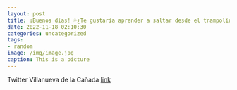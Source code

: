 ```yaml
---
layout: post
title: ¡Buenos días! 💦¿Te gustaría aprender a saltar desde el trampolín? Aún hay plazas en las clases para adultos y niños de la Piscin...
date: 2022-11-18 02:10:30
categories: uncategorized
tags:
- random
image: /img/image.jpg
caption: This is a picture
---
```

Twitter Villanueva de la Cañada [link](https://twitter.com/AytoVDLCanada/status/1593160634614489088)
